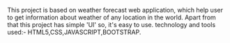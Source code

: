 This project is based on weather forecast web application, which help user to get information about weather of any location in the world. Apart from that this project has simple 'UI' so, it's easy to use.
technology and tools used:- HTML5,CSS,JAVASCRIPT,BOOTSTRAP.
